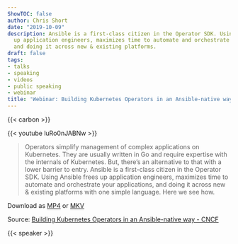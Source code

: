 ```yaml
---
ShowTOC: false
author: Chris Short
date: "2019-10-09"
description: Ansible is a first-class citizen in the Operator SDK. Using Ansible frees
  up application engineers, maximizes time to automate and orchestrate your applications,
  and doing it across new & existing platforms.
draft: false
tags:
- talks
- speaking
- videos
- public speaking
- webinar
title: 'Webinar: Building Kubernetes Operators in an Ansible-native way'
---
```


{{< carbon >}}

{{< youtube luRo0nJABNw >}}

> Operators simplify management of complex applications on Kubernetes. They are usually written in Go and require expertise with the internals of Kubernetes. But, there’s an alternative to that with a lower barrier to entry. Ansible is a first-class citizen in the Operator SDK. Using Ansible frees up application engineers, maximizes time to automate and orchestrate your applications, and doing it across new & existing platforms with one simple language. Here we see how.

Download as [MP4](https://shortcdn.com/chrisshort/Building-Kubernetes-Operators-in-an-Ansible-native-way.mp4) or [MKV](https://shortcdn.com/chrisshort/Building-Kubernetes-Operators-in-an-Ansible-native-way.mkv)

Source: [Building Kubernetes Operators in an Ansible-native way - CNCF](https://www.cncf.io/online-programs/building-kubernetes-operators-in-an-ansible-native-way/)

{{< speaker >}}

